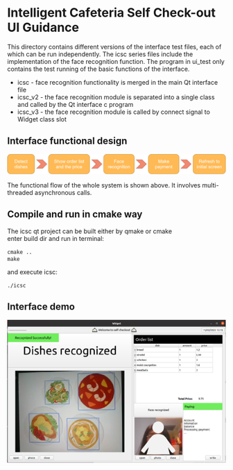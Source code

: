 # Intelligent Cafeteria Self Check-out UI Guidance
This directory contains different versions of the interface test files, each of which can be run independently. The icsc series files include the implementation of the face recognition function. The program in ui_test only contains the test running of the basic functions of the interface.

- icsc - face recognition functionality is merged in the main Qt interface file
- icsc_v2 - the face recognition module is separated into a single class and called by the Qt interface c program
- icsc_v3 - the face recognition module is called by connect signal to Widget class slot

## Interface functional design
<p align="center">
    <img src="https://github.com/Lucaz0619/Intelligent-Cafeteria-Self-Check-out/blob/qt_branch/Qt/img/function flow.png"><br>
</p>    
The functional flow of the whole system is shown above. It involves multi-threaded asynchronous calls.
<br>  

## Compile and run in cmake way
The icsc qt project can be built either by qmake or cmake  
enter build dir and run in terminal:

    cmake ..
    make

and execute icsc:

    ./icsc

## Interface demo
<p align="center">
    <img src="https://github.com/Lucaz0619/Intelligent-Cafeteria-Self-Check-out/blob/qt_branch/Qt/img/test demo.png"><br>
</p>    

<br>  


